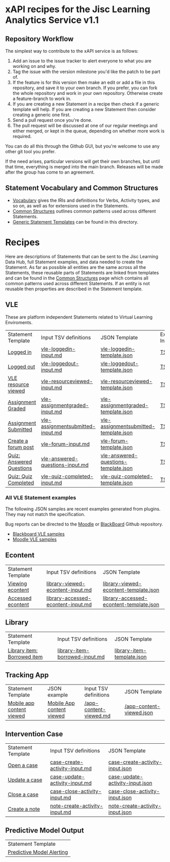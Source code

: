# xAPI recipes for the Jisc Learning Analytics Service v1.1

## Repository Workflow
The simplest way to contribute to the xAPI service is as follows:

1. Add an issue to the issue tracker to alert everyone to what you are working on and why.
2. Tag the issue with the version milestone you'd like the patch to be part of.
3. If the feature is for this version then make an edit or add a file in this repository, and save it to your own branch. If you prefer, you can fork the whole repository and work in your own repository. Otherwise create a feature-branch to work in.
4. If you are creating a new Statement in a recipe then check if a generic template will help. If you are creating a new Statement then consider creating a generic one first.
4. Send a pull request once you're done.
5. The pull request will be discussed at one of our regular meetings and either merged, or kept in the queue, depending on whether more work is required.

You can do all this through the Github GUI, but you're welcome to use any other git tool you prefer.

If the need arises, particular versions will get their own branches, but until that time, everything is merged into the main branch. Releases will be made after the group has come to an agreement.

## Statement Vocabulary and Common Structures

* [Vocabulary](vocabulary.md) gives the IRIs and definitions for Verbs, Activity types, and so on, as well as for extensions used in the Statements.
* [Common Structures](common_structures.md) outlines common patterns used across different Statements.
* [Generic Statement Templates](generic/index.md) can be found in this directory.

# Recipes
Here are descriptions of Statements that can be sent to the Jisc Learning Data Hub, full Statement examples, and data needed to create the Statement. As far as possible all entities are the same across all the Statements, these reusable parts of Statements are linked from templates and can be found in the [Common Structures](common_structures.md) page which contains all common patterns used across different Statements. If an entity is not reusable then properties are described in the Statement template.

## VLE
These are platform independent Statements related to Virtual Learning Enviroments. 

<table>
<tr><td>Statement Template</td> <td>Input TSV definitions</td>   <td>JSON Template</td><td>Example Input</td></tr>
<tr><td><a href = "/recipes/vle/login.md">Logged in</a></td><td><a href="recipes/vle/uxapi/vle-loggedin-input.md">vle-loggedin-input.md</a></td><td><a href="recipes/vle/uxapi/vle-loggedin-template.json">vle-loggedin-template.json</a></td> <td><a href="recipes/vle/tsv/logged_in.tsv">TSV</a></td></tr>          
<tr><td> <a href = "/recipes/vle/logout.md">Logged out</a></td><td><a href="recipes/vle/uxapi/vle-loggedout-input.md">vle-loggedout-input.md</a></td><td><a href="recipes/vle/uxapi/vle-loggedout-template.json">vle-loggedout-template.json</a></td>  <td><a href="recipes/vle/tsv/logged_out.tsv">TSV</a></td></tr>    
<tr><td> <a href = "/recipes/vle/Module-View.md">VLE resource viewed   </a></td><td><a href="recipes/vle/uxapi/vle-resourceviewed-input.md">vle-resourceviewed-input.md</a></td><td><a href="recipes/vle/uxapi/vle-resourceviewed-template.json">vle-resourceviewed-template.json</a></td> <td><a href="recipes/vle/tsv/viewed.tsv">TSV</a></td></tr>    
<tr><td> <a href =  "/recipes/vle/assignment-graded.md">Assignment Graded   </a></td> <td><a href="recipes/vle/uxapi/vle-assignmentgraded-input.md">vle-assignmentgraded-input.md</a></td><td><a href="recipes/vle/uxapi/vle-assignmentgraded-template.json">vle-assignmentgraded-template.json</a> <td><a href="recipes/vle/tsv/assignment_graded.tsv">TSV</a></td></tr>    
<tr><td> <a href =  "/recipes/vle/assignment-submitted.md">Assignment Submitted  </a></td><td><a href="recipes/vle/uxapi/vle-assignmentsubmitted-input.md">vle-assignmentsubmitted-input.md</a></td><td><a href="recipes/vle/uxapi/vle-assignmentsubmitted-template.json">vle-assignmentsubmitted-template.json</a></td> <td><a href="recipes/vle/tsv/assignment_submitted.tsv">TSV</a></td></tr><tr><td><a href =  "/recipes/vle/forum.md">Create a forum post</a></td><td><a href="recipes/vle/uxapi/vle-forum-input.md">vle-forum-input.md</a></td><td><a href="recipes/vle/uxapi/vle-forum-template.json">vle-forum-template.json</a></td>             <td><a href="recipes/vle/tsv/forum_post.tsv">TSV</a></td></tr>
<tr><td> <a href =  "/recipes/vle/answered_questions.md">Quiz: Answered Questions</a></td><td><a href="recipes/vle/uxapi/vle-answered-questions-input.md">vle-answered-questions-input.md</a></td><td><a href="recipes/vle/uxapi/vle-answered-questions-template.json">vle-answered-questions-template.json</a></td> <td><a href="recipes/vle/tsv/answered_questions.tsv">TSV</a></td></tr>
<tr><td> <a href =  "/recipes/vle/quiz_completed.md">Quiz: Quiz Completed</a> <td><a href="recipes/vle/uxapi/vle-quiz-completed-input.md">vle-quiz-completed-input.md</a></td><td><a href="recipes/vle/uxapi/vle-quiz-completed-template.json">vle-quiz-completed-template.json</a><td><a href="recipes/vle/tsv/quiz_completed.tsv">TSV</a></td></td> </tr>                                                             
</table>

### All VLE Statement examples

The following JSON samples are recent examples generated from plugins. They may not match the specification.

Bug reports can be directed to the [Moodle](https://github.com/jiscdev/jisc-moodle-xapi-plugin) or [BlackBoard](https://github.com/jiscdev/blackboard-xapi-plugin) Github repository.

* [Blackboard VLE samples](vle/blackboard/Examples.md)
* [Moodle VLE samples](vle/moodle/examples.md)

## Econtent


<table>
<tr><td>Statement Template</td><td>Input TSV definitions</td><td>JSON Template</td></tr>  
<tr><td> <a href = "/recipes/library/library-viewed-econtent.md">Viewing econtent</a></td><td><a href="recipes/library/uxapi/library-viewed-econtent-input.md">library-viewed-econtent-input.md</a></td><td><a href="recipes/library/uxapi/library-viewed-econtent-template.json">library-viewed-econtent-template.json</a></td></tr>  
<tr><td> <a href = "/recipes/library/library-accessed-econtent.md">Accessed econtent</a></td><td><a href="recipes/library/uxapi/library-accessed-econtent-input.md">library-accessed-econtent-input.md</a></td><td><a href="recipes/library/uxapi/library-accessed-econtent-template.json">library-accessed-econtent-template.json</a></td></tr>  
</table>


## Library
<table>
<tr><td>Statement Template</td><td>Input TSV definitions</td><td>JSON Template</td></tr>  
     <tr><td> <a href = "/recipes/library/library-item-borrowing.md">Library item: Borrowed item</a></td><td><a href="recipes/library/uxapi/library-item-borrowed-input.md">library-item-borrowed-input.md</a></td><td><a href="recipes/library/uxapi/library-item-borrowed-template.json">library-item-template.json</td></tr>    
</table>


## Tracking App

<table>
<tr><td>Statement Template</td><td>JSON example</td><td>Input TSV definitions</td><td>JSON Template</td></tr>  
<tr><td><a href = "recipes/studyapps/mobile-app.md">Mobile app content viewed</a></td><td><a href = "recipes/studyapps/mobile-app.md#full-example">Mobile App content viewed</a></td> <td><a href = "recipes/universal-xapi-translator/app-content-viewed.md">/app-content-viewed.md</a></td><td><a href = "recipes/universal-xapi-translator/app-content-viewed.json">/app-content-viewed.json</td></tr></table>    

## Intervention Case
<table>
<tr><td>Statement Template </td><td>Input TSV  definitions</td><td>JSON Template</td></tr>
<tr><td> <a href="recipes/case/create-case.md"> Open a case </a> </td><td> <a href="recipes/case/uxapi/case-create-activity-input.md">case-create-activity-input.md </a>  </td> <td><a href="recipes/case/uxapi/case-create-activity-input.json">case-create-activity-input.json</a></td></tr>
<tr><td><a href="recipes/case/update-case.md"> Update a case</a> </td><td><a href="recipes/case/uxapi/case-update-activity-input.md">case-update-activity-input.md </a>   </td> <td><a href="recipes/case/uxapi/case-update-activity-input.json">case-update-activity-input.json </a>  </td></tr>      
<tr><td> <a href="recipes/case/close-case.md" > Close a case </a> </td><td><a href="recipes/case/uxapi/case-close-activity-input.md">case-close-activity-input.md </a>   </td> <td><a href="recipes/case/uxapi/case-close-activity-input.json">case-close-activity-input.json </a></td></tr>  

<tr><td><a href="recipes/case/create-note.md"> Create a note</a> </td><td><a href="recipes/case/uxapi/note-create-activity-input.md">note-create-activity-input.md </a>   </td> <td><a href="recipes/case/uxapi/note-create-activity-input.json">note-create-activity-input.json </a>  </td></tr>

</table>

## Predictive Model Output

<table>
<tr><td>Statement Template </td></tr>
<tr><td> <a href = "/lap/apereo/model_output.md">Predictive Model Alerting</a></td> </tr>    
</table>

